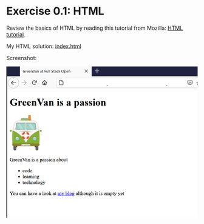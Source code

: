 # Exercise 0.1: HTML
Review the basics of HTML by reading this tutorial from Mozilla: [HTML tutorial](https://developer.mozilla.org/en-US/docs/Learn/Getting_started_with_the_web/HTML_basics).

My HTML solution: [index.html](index.html)

Screenshot:

!["Screenshot of my exercise solution"](img/screenshot.png )
